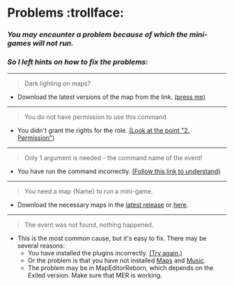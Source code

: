 # Problems :trollface:
### *You may encounter a problem because of which the mini-games will not run.*
### *So I left hints on how to fix the problems:*
----
 >  Dark lighting on maps?
 - Download the latest versions of the map from the link. [(press me)](https://github.com/KoT0XleB/AutoEvent-Exiled/tree/main/Schematics)
----
 >  You do not have permission to use this command
 - You didn't grant the rights for the role. [(Look at the point "2. Permission")](https://github.com/KoT0XleB/AutoEvent-Exiled/blob/main/Docs/Installation.md)
----
 >  Only 1 argument is needed - the command name of the event!
 - You have run the command incorrectly. [(Follow this link to understand)](https://github.com/KoT0XleB/AutoEvent-Exiled/blob/main/Docs/Commands.md)
----
 >  You need a map {Name} to run a mini-game.
 - Download the necessary maps in the [latest release](https://github.com/KoT0XleB/AutoEvent-Exiled/releases/latest) or [here](https://github.com/KoT0XleB/AutoEvent/tree/main/Schematics).
----
 >  The event was not found, nothing happened.
 - This is the most common cause, but it's easy to fix. There may be several reasons:
    - You have installed the plugins incorrectly. [(Try again.)](https://github.com/KoT0XleB/AutoEvent-Exiled/blob/main/Docs/Installation.md)
    - Or the problem is that you have not installed [Maps](https://github.com/KoT0XleB/AutoEvent-Exiled/tree/main/Schematics) and [Music](https://github.com/KoT0XleB/AutoEvent-Exiled/tree/main/Music).
    - The problem may be in MapEditorReborn, which depends on the Exiled version. Make sure that MER is working.
